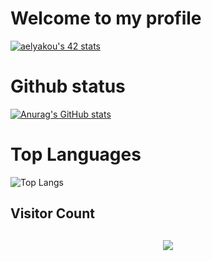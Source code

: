 <h1>Welcome to my profile</h1>

[![aelyakou's 42 stats](https://badge.mediaplus.ma/greenbinary/aelyakou)](https://github.com/oakoudad/badge42)



<h1>Github status</h1>

[![Anurag's GitHub stats](https://github-readme-stats.vercel.app/api?username=EldritchGriffin)](https://github.com/anuraghazra/github-readme-stats)

<h1>Top Languages</h1>

![Top Langs](https://github-readme-stats.vercel.app/api/top-langs/?username=EldritchGriffin)

<h2> Visitor Count <h2>

<p align="center" >   
  <img src="https://profile-counter.glitch.me/EldritchGriffin/count.svg" />  
</p>
